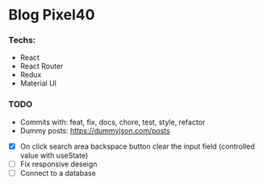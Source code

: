 # Blog Pixel40

### Techs:

- React
- React Router
- Redux
- Material UI

### TODO

- Commits with: feat, fix, docs, chore, test, style, refactor
- Dummy posts: https://dummyjson.com/posts
- [x] On click search area backspace button clear the input field (controlled value with useState)
- [ ] Fix responsive deseign
- [ ] Connect to a database
